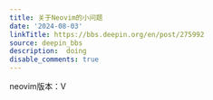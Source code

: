 ```yaml
---
title: 关于Neovim的小问题
date: '2024-08-03'
linkTitle: https://bbs.deepin.org/en/post/275992
source: deepin_bbs
description:  doing 
disable_comments: true
---
```

neovim版本：V
